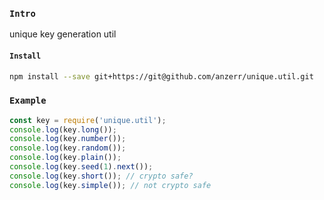 
### `Intro`
unique key generation util

#### `Install`
``` bash
npm install --save git+https://git@github.com/anzerr/unique.util.git
```

### `Example`

``` javascript
const key = require('unique.util');
console.log(key.long());
console.log(key.number());
console.log(key.random());
console.log(key.plain());
console.log(key.seed(1).next());
console.log(key.short()); // crypto safe?
console.log(key.simple()); // not crypto safe
```


